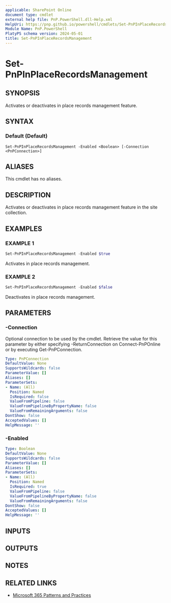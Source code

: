 ```yaml
---
applicable: SharePoint Online
document type: cmdlet
external help file: PnP.PowerShell.dll-Help.xml
HelpUri: https://pnp.github.io/powershell/cmdlets/Set-PnPInPlaceRecordsManagement.html
Module Name: PnP.PowerShell
PlatyPS schema version: 2024-05-01
title: Set-PnPInPlaceRecordsManagement
---
```


# Set-PnPInPlaceRecordsManagement

## SYNOPSIS

Activates or deactivates in place records management feature.

## SYNTAX

### Default (Default)

```
Set-PnPInPlaceRecordsManagement -Enabled <Boolean> [-Connection <PnPConnection>]
```

## ALIASES

This cmdlet has no aliases.

## DESCRIPTION

Activates or deactivates in place records management feature in the site collection.

## EXAMPLES

### EXAMPLE 1

```powershell
Set-PnPInPlaceRecordsManagement -Enabled $true
```

Activates in place records management.

### EXAMPLE 2

```powershell
Set-PnPInPlaceRecordsManagement -Enabled $false
```

Deactivates in place records management.

## PARAMETERS

### -Connection

Optional connection to be used by the cmdlet. Retrieve the value for this parameter by either specifying -ReturnConnection on Connect-PnPOnline or by executing Get-PnPConnection.

```yaml
Type: PnPConnection
DefaultValue: None
SupportsWildcards: false
ParameterValue: []
Aliases: []
ParameterSets:
- Name: (All)
  Position: Named
  IsRequired: false
  ValueFromPipeline: false
  ValueFromPipelineByPropertyName: false
  ValueFromRemainingArguments: false
DontShow: false
AcceptedValues: []
HelpMessage: ''
```

### -Enabled



```yaml
Type: Boolean
DefaultValue: None
SupportsWildcards: false
ParameterValue: []
Aliases: []
ParameterSets:
- Name: (All)
  Position: Named
  IsRequired: true
  ValueFromPipeline: false
  ValueFromPipelineByPropertyName: false
  ValueFromRemainingArguments: false
DontShow: false
AcceptedValues: []
HelpMessage: ''
```

## INPUTS

## OUTPUTS

## NOTES

## RELATED LINKS

- [Microsoft 365 Patterns and Practices](https://aka.ms/m365pnp)
